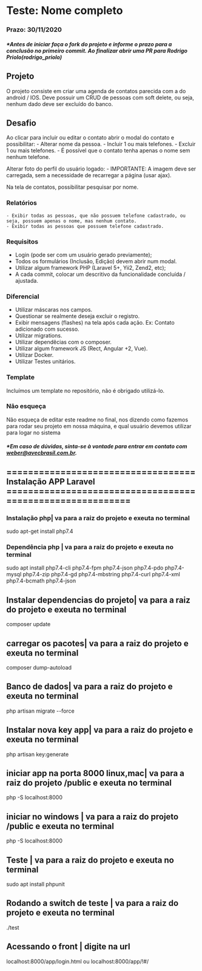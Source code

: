 # Teste: Nome completo

### Prazo: 30/11/2020
##### *Antes de iniciar faça o fork do projeto e informe o prazo para a conclusão no primeiro commit. Ao finalizar abrir uma PR para Rodrigo Priolo(rodrigo_priolo)

## Projeto
O projeto consiste em criar uma agenda de contatos parecida com a do android / IOS.
Deve possuir um CRUD de pessoas com soft delete, ou seja, nenhum dado deve ser excluído do banco.

## Desafio
Ao clicar para incluir ou editar o contato abrir o modal do contato e possibilitar:
	- Alterar nome da pessoa.
	- Incluir 1 ou mais telefones.
	- Excluir 1 ou mais telefones.
	- É possível que o contato tenha apenas o nome sem nenhum telefone.

Alterar foto do perfil do usuário logado:
	- IMPORTANTE: A imagem deve ser carregada, sem a necessidade de recarregar a página (usar ajax).

Na tela de contatos, possibilitar pesquisar por nome.

### Relatórios
	- Exibir todas as pessoas, que não possuem telefone cadastrado, ou seja, possuem apenas o nome, mas nenhum contato.
	- Exibir todas as pessoas que possuem telefone cadastrado.

### Requisitos
- Login (pode ser com um usuário gerado previamente);
- Todos os formulários (Inclusão, Edição) devem abrir num modal.
- Utilizar algum framework PHP (Laravel 5+, Yii2, Zend2, etc);
- A cada commit, colocar um descritivo da funcionalidade concluída / ajustada.

### Diferencial
- Utilizar máscaras nos campos.
- Questionar se realmente deseja excluir o registro.
- Exibir mensagens (flashes) na tela após cada ação. Ex: Contato adicionado com sucesso.
- Utilizar migrations.
- Utilizar dependêcias com o composer.
- Utilizar algum framework JS (Rect, Angular +2, Vue).
- Utilizar Docker.
- Utilizar Testes unitários.

### Template
Incluímos um template no repositório, não é obrigado utilizá-lo.


### Não esqueça
Não esqueça de editar este readme no final, nos dizendo como fazemos para rodar seu projeto em nossa máquina, e qual usuário devemos utilizar para logar no sistema

##### *Em caso de dúvidas, sinta-se à vontade para entrar em contato com [weber@avecbrasil.com.br](rodrigo.weber@avecbrasil.com.br).


## ===================================Instalação APP Laravel ==========================================================

### Instalação php| va para a raiz do projeto e exeuta no terminal
sudo apt-get install php7.4


### Dependência php | va para a raiz do projeto e exeuta no terminal
sudo apt install php7.4-cli php7.4-fpm php7.4-json php7.4-pdo php7.4-mysql php7.4-zip php7.4-gd  php7.4-mbstring php7.4-curl php7.4-xml php7.4-bcmath php7.4-json


## Instalar dependencias do projeto| va para a raiz do projeto e exeuta no terminal
composer update

## carregar os pacotes| va para a raiz do projeto e exeuta no terminal
composer dump-autoload

## Banco de dados| va para a raiz do projeto e exeuta no terminal
 php artisan migrate --force


## Instalar nova key app| va para a raiz do projeto e exeuta no terminal
php artisan key:generate
 
## iniciar app na porta 8000 linux,mac| va para a raiz do projeto /public e exeuta no terminal
php -S localhost:8000 

## iniciar no windows | va para a raiz do projeto /public e exeuta no terminal
php -S localhost:8000

## Teste | va para a raiz do projeto e exeuta no terminal

sudo apt install phpunit 

## Rodando a switch de teste |  va para a raiz do projeto e exeuta no terminal
 ./test

## Acessando o front | digite na url 
localhost:8000/app/login.html
ou
localhost:8000/app/!#/